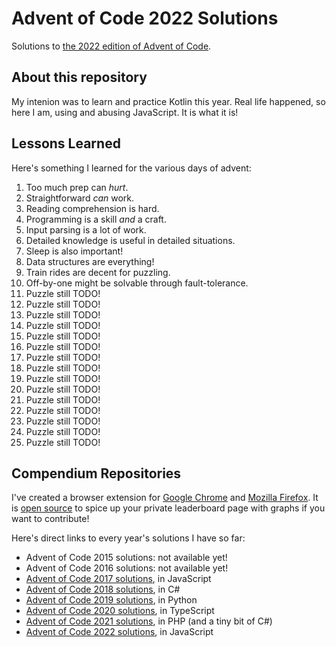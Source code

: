 # Advent of Code 2022 Solutions

Solutions to [the 2022 edition of Advent of Code](https://adventofcode.com/2022).

## About this repository

My intenion was to learn and practice Kotlin this year.
Real life happened, so here I am, using and abusing JavaScript.
It is what it is!

## Lessons Learned

Here's something I learned for the various days of advent:

1. Too much prep can *hurt*.
2. Straightforward *can* work.
3. Reading comprehension is hard.
4. Programming is a skill *and* a craft.
5. Input parsing is a lot of work.
6. Detailed knowledge is useful in detailed situations.
7. Sleep is also important!
8. Data structures are everything!
9. Train rides are decent for puzzling.
10. Off-by-one might be solvable through fault-tolerance.
11. Puzzle still TODO!
12. Puzzle still TODO!
13. Puzzle still TODO!
14. Puzzle still TODO!
15. Puzzle still TODO!
16. Puzzle still TODO!
17. Puzzle still TODO!
18. Puzzle still TODO!
19. Puzzle still TODO!
20. Puzzle still TODO!
21. Puzzle still TODO!
22. Puzzle still TODO!
23. Puzzle still TODO!
24. Puzzle still TODO!
25. Puzzle still TODO!

## Compendium Repositories

I've created a browser extension for [Google Chrome](https://chrome.google.com/webstore/detail/ipbomkmbokofodhhjpipflmdplipblbe) and [Mozilla Firefox](https://addons.mozilla.org/en-US/firefox/addon/advent-of-code-charts/).
It is [open source](https://github.com/jeroenheijmans/advent-of-code-charts) to spice up your private leaderboard page with graphs if you want to contribute!

Here's direct links to every year's solutions I have so far:

- Advent of Code 2015 solutions: not available yet!
- Advent of Code 2016 solutions: not available yet!
- [Advent of Code 2017 solutions](https://github.com/jeroenheijmans/advent-of-code-2017), in JavaScript
- [Advent of Code 2018 solutions](https://github.com/jeroenheijmans/advent-of-code-2018), in C#
- [Advent of Code 2019 solutions](https://github.com/jeroenheijmans/advent-of-code-2019), in Python
- [Advent of Code 2020 solutions](https://github.com/jeroenheijmans/advent-of-code-2020), in TypeScript
- [Advent of Code 2021 solutions](https://github.com/jeroenheijmans/advent-of-code-2021), in PHP (and a tiny bit of C#)
- [Advent of Code 2022 solutions](https://github.com/jeroenheijmans/advent-of-code-2022), in JavaScript

